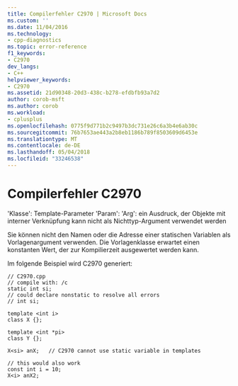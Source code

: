 ```yaml
---
title: Compilerfehler C2970 | Microsoft Docs
ms.custom: ''
ms.date: 11/04/2016
ms.technology:
- cpp-diagnostics
ms.topic: error-reference
f1_keywords:
- C2970
dev_langs:
- C++
helpviewer_keywords:
- C2970
ms.assetid: 21d90348-20d3-438c-b278-efdbfb93a7d2
author: corob-msft
ms.author: corob
ms.workload:
- cplusplus
ms.openlocfilehash: 0775f9d771b2c9497b3dc731e26c6a3b4e6ab30c
ms.sourcegitcommit: 76b7653ae443a2b8eb1186b789f8503609d6453e
ms.translationtype: MT
ms.contentlocale: de-DE
ms.lasthandoff: 05/04/2018
ms.locfileid: "33246538"
---
```

# <a name="compiler-error-c2970"></a>Compilerfehler C2970
'Klasse': Template-Parameter 'Param': 'Arg': ein Ausdruck, der Objekte mit interner Verknüpfung kann nicht als Nichttyp-Argument verwendet werden  
  
 Sie können nicht den Namen oder die Adresse einer statischen Variablen als Vorlagenargument verwenden. Die Vorlagenklasse erwartet einen konstanten Wert, der zur Kompilierzeit ausgewertet werden kann.  
  
 Im folgende Beispiel wird C2970 generiert:  
  
```  
// C2970.cpp  
// compile with: /c  
static int si;  
// could declare nonstatic to resolve all errors  
// int si;  
  
template <int i>   
class X {};  
  
template <int *pi>   
class Y {};  
  
X<si> anX;   // C2970 cannot use static variable in templates  
  
// this would also work  
const int i = 10;  
X<i> anX2;  
```
